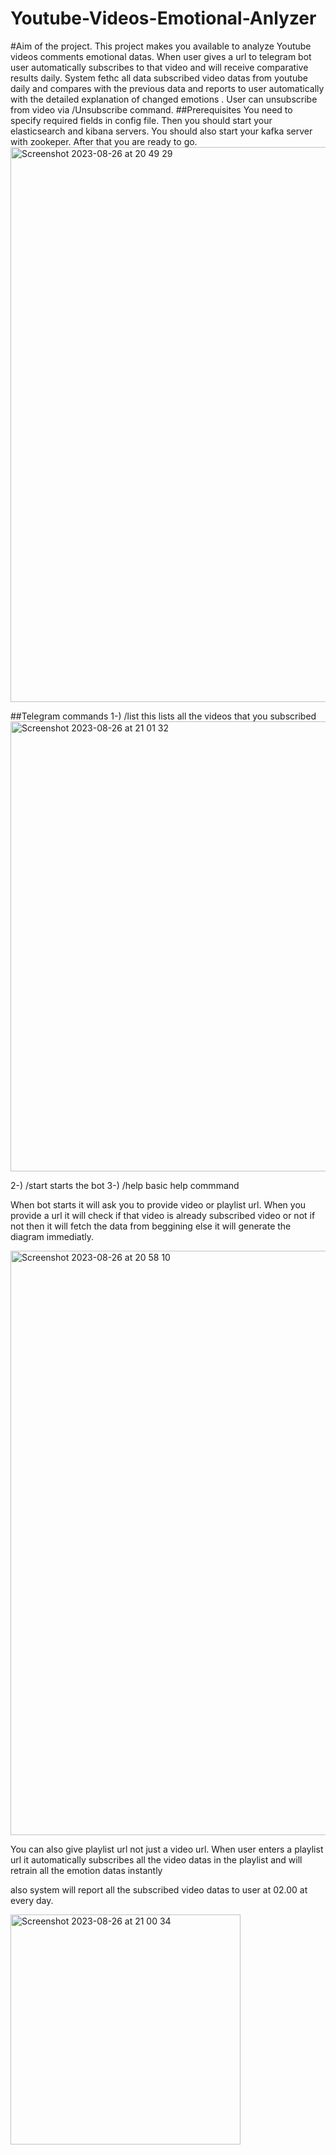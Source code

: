 # Youtube-Videos-Emotional-Anlyzer

#Aim of the project.
This project makes you available to analyze Youtube videos comments emotional datas. When user gives a url to telegram bot user automatically subscribes to that video and will receive comparative 
results daily. System fethc all data subscribed video datas from youtube daily and compares with the previous data and reports to user automatically with the detailed explanation of changed emotions 
. User can unsubscribe from video via /Unsubscribe command.
##Prerequisites
You need to specify required fields in config file. 
Then you should start your elasticsearch and kibana servers. You should also start your kafka server with zookeper.
After that you are ready to go.
<img width="888" alt="Screenshot 2023-08-26 at 20 49 29" src="https://github.com/batuhansolmaz/Youtube-Videos-Emotional-Anlyzer/assets/108425372/6090903f-bcad-41fb-bfe7-6210763485bd">


##Telegram commands
1-) /list
this lists all the videos that you subscribed
<img width="720" alt="Screenshot 2023-08-26 at 21 01 32" src="https://github.com/batuhansolmaz/Youtube-Videos-Emotional-Anlyzer/assets/108425372/75e62889-34b2-403b-98e4-1b91444924f2">


2-) /start
starts the bot
3-) /help 
basic help commmand


When bot starts it will ask you to provide video or playlist url. When you provide a url it will check if that video is already subscribed video or not if not then it 
will fetch the data from beggining else it will generate the diagram immediatly.

<img width="935" alt="Screenshot 2023-08-26 at 20 58 10" src="https://github.com/batuhansolmaz/Youtube-Videos-Emotional-Anlyzer/assets/108425372/4d23d2d3-f755-4b1f-b525-862e4c8df52a">


You can also give playlist url not just a video url. When user enters a playlist url it automatically subscribes all the video datas in the playlist and will retrain all the emotion datas instantly

also system will report all the subscribed video datas to user at 02.00 at every day.

<img width="368" alt="Screenshot 2023-08-26 at 21 00 34" src="https://github.com/batuhansolmaz/Youtube-Videos-Emotional-Anlyzer/assets/108425372/94fac928-2937-4df7-b88b-f5e46fb95b75">

